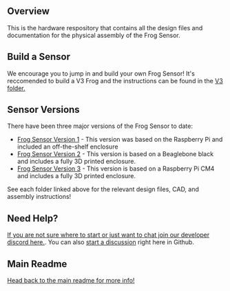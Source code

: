 ## Overview
This is the hardware respository that contains all the design files and documentation for the physical assembly of the Frog Sensor.

## Build a Sensor
We encourage you to jump in and build your own Frog Sensor! It's reccomended
to build a V3 Frog and the instructions can be found in the [V3 folder.](v3/assembly-instructions/0-start-here.md)

## Sensor Versions
There have been three major versions of the Frog Sensor to date:
* [Frog Sensor Version 1](v1) - This version was based on the Raspberry Pi and included an off-the-shelf enclosure
* [Frog Sensor Version 2](v2) - This version is based on a Beaglebone black and includes a fully 3D printed enclosure.
* [Frog Sensor Version 3](v3) - This version is based on a Raspberry Pi CM4 and includes a fully 3D printed enclosure.

See each folder linked above for the relevant design files, CAD, and assembly instructions!

## Need Help?
[If you are not sure where to start or just want to chat join our developer discord here.](https://discord.gg/vq8PkDb2TC). You can also [start a discussion](https://github.com/Ribbit-Network/ribbit-network-frog-sensor/discussions) right here in Github.

## Main Readme
[Head back to the main readme for more info!](https://github.com/Ribbit-Network/ribbit-network-sensor)
